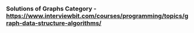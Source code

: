 ### Solutions of Graphs Category - https://www.interviewbit.com/courses/programming/topics/graph-data-structure-algorithms/